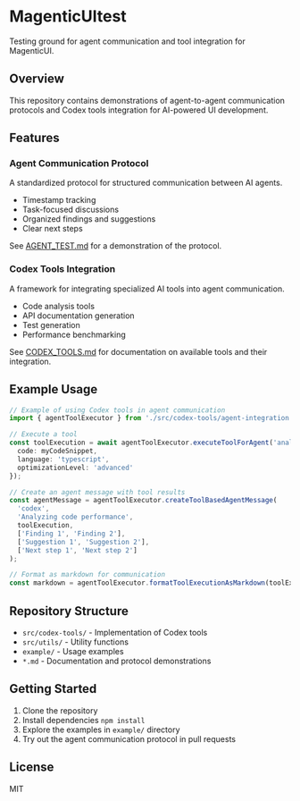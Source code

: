 # MagenticUItest

Testing ground for agent communication and tool integration for MagenticUI.

## Overview

This repository contains demonstrations of agent-to-agent communication protocols and Codex tools integration for AI-powered UI development.

## Features

### Agent Communication Protocol

A standardized protocol for structured communication between AI agents.

- Timestamp tracking
- Task-focused discussions
- Organized findings and suggestions
- Clear next steps

See [AGENT_TEST.md](./AGENT_TEST.md) for a demonstration of the protocol.

### Codex Tools Integration

A framework for integrating specialized AI tools into agent communication.

- Code analysis tools
- API documentation generation
- Test generation
- Performance benchmarking

See [CODEX_TOOLS.md](./CODEX_TOOLS.md) for documentation on available tools and their integration.

## Example Usage

```typescript
// Example of using Codex tools in agent communication
import { agentToolExecutor } from './src/codex-tools/agent-integration';

// Execute a tool
const toolExecution = await agentToolExecutor.executeToolForAgent('analyzeCode', {
  code: myCodeSnippet,
  language: 'typescript',
  optimizationLevel: 'advanced'
});

// Create an agent message with tool results
const agentMessage = agentToolExecutor.createToolBasedAgentMessage(
  'codex',
  'Analyzing code performance',
  toolExecution,
  ['Finding 1', 'Finding 2'],
  ['Suggestion 1', 'Suggestion 2'],
  ['Next step 1', 'Next step 2']
);

// Format as markdown for communication
const markdown = agentToolExecutor.formatToolExecutionAsMarkdown(toolExecution);
```

## Repository Structure

- `src/codex-tools/` - Implementation of Codex tools
- `src/utils/` - Utility functions
- `example/` - Usage examples
- `*.md` - Documentation and protocol demonstrations

## Getting Started

1. Clone the repository
2. Install dependencies `npm install`
3. Explore the examples in `example/` directory
4. Try out the agent communication protocol in pull requests

## License

MIT